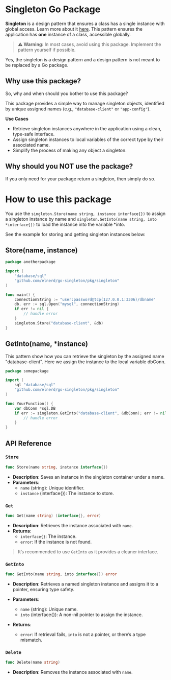 # Singleton Go Package

**Singleton** is a design pattern that ensures a class has a single instance with global access. Learn more about
it [here](https://refactoring.guru/design-patterns/singleton). This pattern ensures the application has **one** instance
of a class, accessible globally.

> **⚠ Warning:** In most cases, avoid using this package. Implement the pattern yourself if possible.

Yes, the singleton is a design pattern and a design pattern is not meant to be replaced by a Go package.

## Why use this package?

So, why and when should you bother to use this package?

This package provides a simple way to manage singleton objects, identified by unique assigned names (e.g., `"database-client"` or `"app-config"`).

**Use Cases**
- Retrieve singleton instances anywhere in the application using a clean, type-safe interface.
- Assign singleton instances to local variables of the correct type by their associated name.
- Simplify the process of making any object a singleton.


## Why should you NOT use the package?

If you only need for your package return a singleton, then simply do so.

# How to use this package

You use the `singleton.Store(name string, instance interface{})` to assign a singleton instance by name and
`singleton.GetInto(name string, into *interface{])` to load the instance into the variable *into.

See the example for storing and getting singleton instances below:


## Store(name, instance)

```go
package anotherpackage

import (
	"database/sql"
	"github.com/elnerd/go-singleton/pkg/singleton"
)

func main() {
	connectionString := "user:password@tcp(127.0.0.1:3306)/dbname"
	db, err := sql.Open("mysql", connectionString)
	if err != nil {
		// handle error
	}
	singleton.Store("database-client", &db)
}
```

## GetInto(name, *instance)

This pattern show how you can retrieve the singleton by the assigned name "database-client".
Here we assign the instance to the local variable dbConn.

```go
package somepackage

import (
	sql "database/sql"
	"github.com/elnerd/go-singleton/pkg/singleton"
)

func YourFunction() {
	var dbConn *sql.DB
	if err := singleton.GetInto("database-client", &dbConn); err != nil {
		// handle error
	}
}
```


## API Reference

### `Store`

``` go
func Store(name string, instance interface{})
```

- **Description**: Saves an instance in the singleton container under a name.
- **Parameters**:
  - `name` (string): Unique identifier.
  - `instance` (interface{}): The instance to store.

### `Get`

``` go
func Get(name string) (interface{}, error)
```

- **Description**: Retrieves the instance associated with `name`.
- **Returns**:
  - `interface{}`: The instance.
  - `error`: If the instance is not found.

> It’s recommended to use `GetInto` as it provides a cleaner interface.

### `GetInto`

``` go
func GetInto(name string, into interface{}) error
```

- **Description**: Retrieves a named singleton instance and assigns it to a pointer, ensuring type safety.
- **Parameters**:
  - `name` (string): Unique name.
  - `into` (interface{}): A non-nil pointer to assign the instance.

- **Returns**:
  - `error`: If retrieval fails, `into` is not a pointer, or there’s a type mismatch.

### `Delete`

``` go
func Delete(name string)
```

- **Description**: Removes the instance associated with `name`.